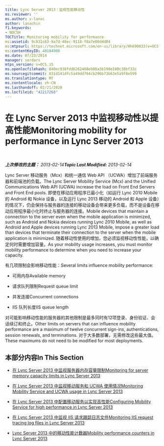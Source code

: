 ```yaml
---
title: Lync Server 2013：监视性能移动性
ms.reviewer: ''
ms.author: v-lanac
author: lanachin
f1.keywords:
- NOCSH
TOCTitle: Monitoring mobility for performance
ms:assetid: 9c831c63-9a7d-48ec-9118-f8a7e80ddd04
ms:mtpsurl: https://technet.microsoft.com/en-us/library/Hh690033(v=OCS.15)
ms:contentKeyID: 48184908
ms.date: 07/23/2014
manager: serdars
mtps_version: v=OCS.15
ms.openlocfilehash: 840ec938fdd6262468eb86a3b190e100c38bf32c
ms.sourcegitcommit: 831d141dfc5a49dd764cb296b73b63e5a9f8e599
ms.translationtype: MT
ms.contentlocale: zh-CN
ms.lasthandoff: 02/21/2020
ms.locfileid: "42217268"
---
```

<div data-xmlns="http://www.w3.org/1999/xhtml">

<div class="topic" data-xmlns="http://www.w3.org/1999/xhtml" data-msxsl="urn:schemas-microsoft-com:xslt" data-cs="https://msdn.microsoft.com/">

<div data-asp="https://msdn2.microsoft.com/asp">

# <a name="monitoring-mobility-for-performance-in-lync-server-2013"></a><span data-ttu-id="67f6d-102">在 Lync Server 2013 中监视移动性以提高性能</span><span class="sxs-lookup"><span data-stu-id="67f6d-102">Monitoring mobility for performance in Lync Server 2013</span></span>

</div>

<div id="mainSection">

<div id="mainBody">

<span> </span>

<span data-ttu-id="67f6d-103">_**上次修改的主题：** 2013-02-14_</span><span class="sxs-lookup"><span data-stu-id="67f6d-103">_**Topic Last Modified:** 2013-02-14_</span></span>

<span data-ttu-id="67f6d-104">Lync Server 移动服务（Mcx）和统一通信 Web API （UCWA）增加了前端服务器和前端池的负载。</span><span class="sxs-lookup"><span data-stu-id="67f6d-104">The Lync Server Mobility Service (Mcx) and the Unified Communications Web API (UCWA) increase the load on Front End Servers and Front End pools.</span></span> <span data-ttu-id="67f6d-105">即使在移动应用程序已最小化（如运行 Lync 2010 Mobile 的 Android 和 Nokia 设备，以及运行 Lync 2013 移动的 Android 和 Apple 设备）的情况下，仍会保持与服务器的连接的移动设备会带来更多负载，而不是设备在移动应用程序最小化时终止与服务器的连接。</span><span class="sxs-lookup"><span data-stu-id="67f6d-105">Mobile devices that maintain a connection to the server even when the mobile application is minimized, such as Android and Nokia devices running Lync 2010 Mobile, as well as Android and Apple devices running Lync 2013 Mobile, impose a greater load than devices that terminate their connection to the server when the mobile application is minimized.</span></span> <span data-ttu-id="67f6d-106">随着移动性使用的增加，您必须监视移动性性能，以确定何时需要增加容量。</span><span class="sxs-lookup"><span data-stu-id="67f6d-106">As your mobility usage increases, you must monitor mobility performance to determine when you need to increase your capacity.</span></span>

<span data-ttu-id="67f6d-107">有几项限制会影响移动性能：</span><span class="sxs-lookup"><span data-stu-id="67f6d-107">Several limits influence mobility performance:</span></span>

  - <span data-ttu-id="67f6d-108">可用内存</span><span class="sxs-lookup"><span data-stu-id="67f6d-108">Available memory</span></span>

  - <span data-ttu-id="67f6d-109">请求队列限制</span><span class="sxs-lookup"><span data-stu-id="67f6d-109">Request queue limit</span></span>

  - <span data-ttu-id="67f6d-110">并发连接</span><span class="sxs-lookup"><span data-stu-id="67f6d-110">Concurrent connections</span></span>

  - <span data-ttu-id="67f6d-111">IIS 队列长度</span><span class="sxs-lookup"><span data-stu-id="67f6d-111">IIS queue length</span></span>

<span data-ttu-id="67f6d-112">对可能影响移动性能的服务器的其他限制是最多同时有12项登录、身份验证、会话续订和终止。</span><span class="sxs-lookup"><span data-stu-id="67f6d-112">Other limits on servers that can influence mobility performance are a maximum of twelve concurrent sign-ins, authentications, session renewals, and terminations.</span></span> <span data-ttu-id="67f6d-113">对于大多数部署，无需修改这些最大值。</span><span class="sxs-lookup"><span data-stu-id="67f6d-113">These maximums do not need to be modified for most deployments.</span></span>

<div>

## <a name="in-this-section"></a><span data-ttu-id="67f6d-114">本部分内容</span><span class="sxs-lookup"><span data-stu-id="67f6d-114">In This Section</span></span>

  - [<span data-ttu-id="67f6d-115">在 Lync Server 2013 中监视服务器内存容量限制</span><span class="sxs-lookup"><span data-stu-id="67f6d-115">Monitoring for server memory capacity limits in Lync Server 2013</span></span>](lync-server-2013-monitoring-for-server-memory-capacity-limits.md)

  - [<span data-ttu-id="67f6d-116">在 Lync Server 2013 中监视移动服务和 UCWA 使用情况</span><span class="sxs-lookup"><span data-stu-id="67f6d-116">Monitoring Mobility Service and UCWA usage in Lync Server 2013</span></span>](lync-server-2013-monitoring-mobility-service-and-ucwa-usage.md)

  - [<span data-ttu-id="67f6d-117">在 Lync Server 2013 中配置移动服务以实现高性能</span><span class="sxs-lookup"><span data-stu-id="67f6d-117">Configuring Mobility Service for high performance in Lync Server 2013</span></span>](lync-server-2013-configuring-mobility-service-for-high-performance.md)

  - [<span data-ttu-id="67f6d-118">在 Lync Server 2013 中监视 IIS 请求跟踪日志文件</span><span class="sxs-lookup"><span data-stu-id="67f6d-118">Monitoring IIS request tracing log files in Lync Server 2013</span></span>](lync-server-2013-monitoring-iis-request-tracing-log-files.md)

  - [<span data-ttu-id="67f6d-119">Lync Server 2013 中的移动性能计数器</span><span class="sxs-lookup"><span data-stu-id="67f6d-119">Mobility performance counters in Lync Server 2013</span></span>](lync-server-2013-mobility-performance-counters.md)

</div>

</div>

<span> </span>

</div>

</div>

</div>

